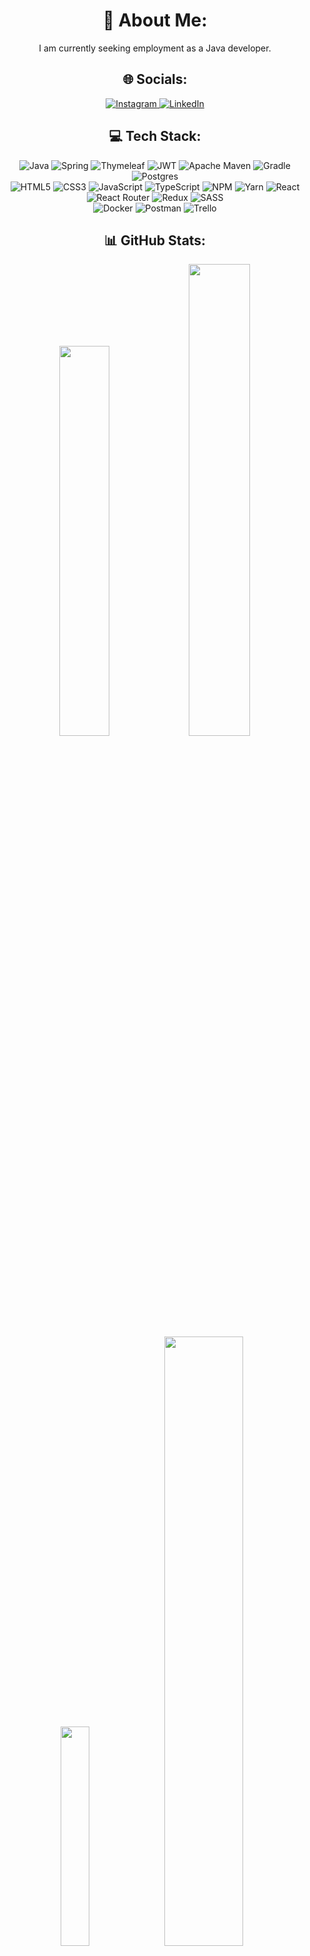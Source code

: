 <h1 id="-about-me-" align="center">💫 About Me:</h1>
<p align="center">I am currently seeking employment as a Java developer.</p>

<h2 id="-socials-" align="center">🌐 Socials:</h2>
<p align="center">
    <a href="https://instagram.com/_danarim_">
        <img src="https://img.shields.io/badge/Instagram-%23E4405F.svg?style=for-the-badge&amp;logo=Instagram&amp;logoColor=white" alt="Instagram">
    </a> 
    <a href="https://linkedin.com/in/danarim/">
        <img src="https://img.shields.io/badge/LinkedIn-%230077B5.svg?style=for-the-badge&amp;logo=linkedin&amp;logoColor=white" alt="LinkedIn">
    </a>
</p>

<h2 id="-tech-stack-" align="center">💻 Tech Stack:</h1>
<p align="center">
    <img src="https://img.shields.io/badge/java-%23ED8B00.svg?style=for-the-badge&amp;logo=java&amp;logoColor=white" alt="Java"> 
    <img src="https://img.shields.io/badge/spring-%236DB33F.svg?style=for-the-badge&amp;logo=spring&amp;logoColor=white" alt="Spring"> 
    <img src="https://img.shields.io/badge/Thymeleaf-%23005C0F.svg?style=for-the-badge&amp;logo=Thymeleaf&amp;logoColor=white" alt="Thymeleaf"> 
    <img src="https://img.shields.io/badge/JWT-black?style=for-the-badge&amp;logo=JSON%20web%20tokens" alt="JWT"> 
    <img src="https://img.shields.io/badge/Apache%20Maven-C71A36?style=for-the-badge&amp;logo=Apache%20Maven&amp;logoColor=white" alt="Apache Maven"> 
    <img src="https://img.shields.io/badge/Gradle-02303A.svg?style=for-the-badge&amp;logo=Gradle&amp;logoColor=white" alt="Gradle">
    <img src="https://img.shields.io/badge/postgres-%23316192.svg?style=for-the-badge&amp;logo=postgresql&amp;logoColor=white" alt="Postgres"> 
    <br/>
    <img src="https://img.shields.io/badge/html5-%23E34F26.svg?style=for-the-badge&amp;logo=html5&amp;logoColor=white" alt="HTML5"> 
    <img src="https://img.shields.io/badge/css3-%231572B6.svg?style=for-the-badge&amp;logo=css3&amp;logoColor=white" alt="CSS3"> 
    <img src="https://img.shields.io/badge/javascript-%23323330.svg?style=for-the-badge&amp;logo=javascript&amp;logoColor=%23F7DF1E" alt="JavaScript"> 
    <img src="https://img.shields.io/badge/typescript-%23007ACC.svg?style=for-the-badge&amp;logo=typescript&amp;logoColor=white" alt="TypeScript"> 
    <img src="https://img.shields.io/badge/NPM-%23000000.svg?style=for-the-badge&amp;logo=npm&amp;logoColor=white" alt="NPM"> 
    <img src="https://img.shields.io/badge/yarn-%232C8EBB.svg?style=for-the-badge&amp;logo=yarn&amp;logoColor=white" alt="Yarn"> 
    <img src="https://img.shields.io/badge/react-%2320232a.svg?style=for-the-badge&amp;logo=react&amp;logoColor=%2361DAFB" alt="React"> 
    <img src="https://img.shields.io/badge/React_Router-CA4245?style=for-the-badge&amp;logo=react-router&amp;logoColor=white" alt="React Router"> 
    <img src="https://img.shields.io/badge/redux-%23593d88.svg?style=for-the-badge&amp;logo=redux&amp;logoColor=white" alt="Redux"> 
    <img src="https://img.shields.io/badge/SASS-hotpink.svg?style=for-the-badge&amp;logo=SASS&amp;logoColor=white" alt="SASS">
    <br/>
    <img src="https://img.shields.io/badge/docker-%230db7ed.svg?style=for-the-badge&amp;logo=docker&amp;logoColor=white" alt="Docker"> 
    <img src="https://img.shields.io/badge/Postman-FF6C37?style=for-the-badge&amp;logo=postman&amp;logoColor=white" alt="Postman"> 
    <img src="https://img.shields.io/badge/Trello-%23026AA7.svg?style=for-the-badge&amp;logo=Trello&amp;logoColor=white" alt="Trello">
</p>

<h2 id="-github-stats-" align="center">📊 GitHub Stats:</h1>
<p align="center" style="vertical-align: top">
    <img style="width: 40%" src="https://github-readme-stats.vercel.app/api?username=DaNaRim&amp;theme=dark&amp;hide_border=false&amp;include_all_commits=false&amp;count_private=false">
    <img style="width: 44%" src="https://github-readme-streak-stats.herokuapp.com/?user=DaNaRim&amp;theme=dark&amp;hide_border=false">
    <br/>
    <img style="width: 30%" src="https://github-readme-stats.vercel.app/api/top-langs/?username=DaNaRim&amp;theme=dark&amp;hide_border=false&amp;include_all_commits=false&amp;count_private=false&amp;layout=compact">
    <img style="width: 50%" src="https://github-readme-stats.vercel.app/api/wakatime?username=@DaNaRim&range=last_7_days&theme=dark&layout=compact&langs_count=6&custom_title=Wakatime%20stats%20for%20last%207%20days">
</p>
